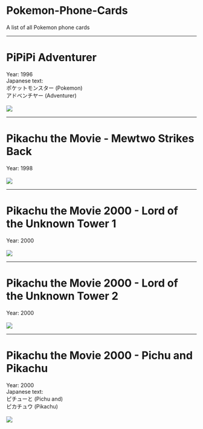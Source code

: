 # Pokemon-Phone-Cards
A list of all Pokemon phone cards

---

# PiPiPi Adventurer<br>
Year: 1996<br>
Japanese text:<br>
ポケットモンスター (Pokemon)<br>
アドベンチヤー (Adventurer)<br>
<br>
<img src="https://i.imgur.com/rtSi4Qm.jpg">

---

# Pikachu the Movie - Mewtwo Strikes Back<br>
Year: 1998<br>
<br>
<img src="https://i.imgur.com/WMWj3Wk.jpg">

---

# Pikachu the Movie 2000 - Lord of the Unknown Tower 1<br>
Year: 2000<br>
<br>
<img src="https://i.imgur.com/d6tDw1P.jpg">

---

# Pikachu the Movie 2000 - Lord of the Unknown Tower 2<br>
Year: 2000<br>
<br>
<img src="https://i.imgur.com/JczOKrd.png">

---

# Pikachu the Movie 2000 - Pichu and Pikachu<br>
Year: 2000<br>
Japanese text:<br>
ピチューと (Pichu and)<br>
ピカチュウ (Pikachu)<br>
<br>
<img src="https://i.imgur.com/JczOKrd.png">
